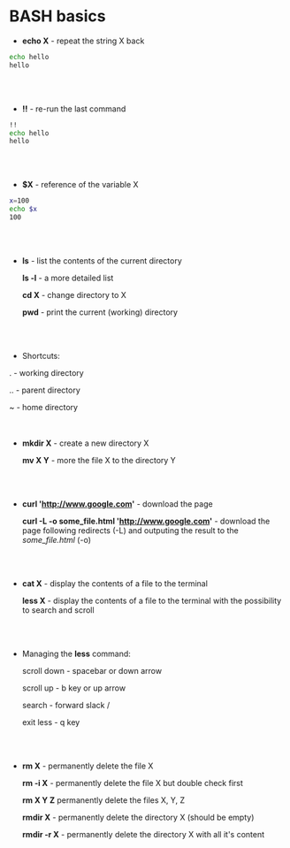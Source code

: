 # BASH basics


- __echo X__ - repeat the string X back

``` bash
echo hello
hello
```
<br/>
<br/>

- __!!__ - re-run the last command

``` bash
!!
echo hello
hello
```
<br/>
<br/>

- __$X__ - reference of the variable X

``` bash
x=100 
echo $x
100
```
<br/>
<br/>

- __ls__ - list the contents of the current directory

  __ls -l__ - a more detailed list 

  __cd X__ - change directory to X

  __pwd__ - print the current (working) directory
<br/>
<br/>

- Shortcuts:

 . - working directory 

 .. - parent directory

 ~ - home directory
<br/>
<br/>
<br/>

- __mkdir X__ - create a new directory X

  __mv X Y__ - more the file X to the directory Y
<br/>
<br/>

- __curl 'http://www.google.com'__ - download the page

  __curl -L -o some_file.html 'http://www.google.com'__ - download the page following redirects (-L) and outputing the result to the _some_file.html_ (-o)
<br/>
<br/>

- __cat X__ - display the contents of a file to the terminal

  __less X__ - display the contents of a file to the terminal with the possibility to search and scroll
<br/>
<br/>

- Managing the __less__ command:

    scroll down - spacebar or down arrow

    scroll up - b key or up arrow

    search - forward slack /

    exit less - q key
<br/>
<br/>

- __rm X__ - permanently delete the file X

  __rm -i X__ - permanently delete the file X but double check first

  __rm X Y Z__ permanently delete the files X, Y, Z

  __rmdir X__ - permanently delete the directory X (should be empty)

  __rmdir -r X__ - permanently delete the directory X with all it's content


